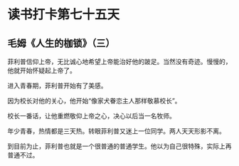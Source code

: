 # 读书打卡第七十五天

## 毛姆《人生的枷锁》（三）

菲利普信仰上帝，无比诚心地希望上帝能治好他的跛足。当然没有奇迹。慢慢的，他就开始怀疑起上帝了。

进入青春期，菲利普开始有了美感。

因为校长对他的关心，他开始“像家犬眷恋主人那样敬慕校长”。

校长一番话，让他重燃敬仰上帝之心，决心以后当一名牧师。

年少青春，热情都是三天热。转眼菲利普又迷上一位同学。两人天天形影不离。

到目前为止，菲利普也就是一个很普通的普通学生。他以为自己很特殊，实际上再普通不过。
